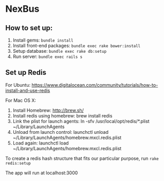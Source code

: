 # NexBus

## How to set up:
1. Install gems: `bundle install`
2. Install front-end packages: `bundle exec rake bower:install`
3. Setup database: `bundle exec rake db:setup`
4. Run server: `bundle exec rails s`

## Set up Redis
For Ubuntu: https://www.digitalocean.com/community/tutorials/how-to-install-and-use-redis

For Mac OS X:

1. Install Homebrew: http://brew.sh/
2. Install redis using homebrew: brew install redis
3. Link the plist for launch agents: ln -sfv /usr/local/opt/redis/*.plist ~/Library/LaunchAgents
4. Unload from launch control: launchctl unload ~/Library/LaunchAgents/homebrew.mxcl.redis.plist
5. Load again: launchctl load ~/Library/LaunchAgents/homebrew.mxcl.redis.plist

To create a redis hash structure that fits our particular purpose, run `rake redis:setup`

The app will run at localhost:3000
